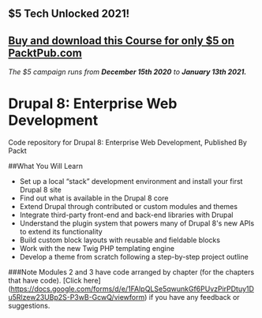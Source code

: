 ## $5 Tech Unlocked 2021!
[Buy and download this Course for only $5 on PacktPub.com](https://www.packtpub.com/product/drupal-8-enterprise-web-development/9781787283190)
-----
*The $5 campaign         runs from __December 15th 2020__ to __January 13th 2021.__*

# Drupal 8: Enterprise Web Development
Code repository for Drupal 8: Enterprise Web Development, Published By Packt


##What You Will Learn
* Set up a local “stack” development environment and install your first Drupal 8 site
* Find out what is available in the Drupal 8 core
* Extend Drupal through contributed or custom modules and themes
* Integrate third-party front-end and back-end libraries with Drupal
* Understand the plugin system that powers many of Drupal 8's new APIs to extend its functionality
* Build custom block layouts with reusable and fieldable blocks
* Work with the new Twig PHP templating engine
* Develop a theme from scratch following a step-by-step project outline


###Note
 Modules 2 and 3 have code arranged by chapter (for the chapters that have code). [Click here] (https://docs.google.com/forms/d/e/1FAIpQLSe5qwunkGf6PUvzPirPDtuy1Du5Rlzew23UBp2S-P3wB-GcwQ/viewform) if you have any feedback or suggestions.
